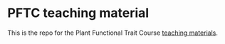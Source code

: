 # PFTC teaching material

This is the repo for the Plant Functional Trait Course [teaching materials](https://plant-functional-trait-course.github.io/PFTC_teaching_material/).
